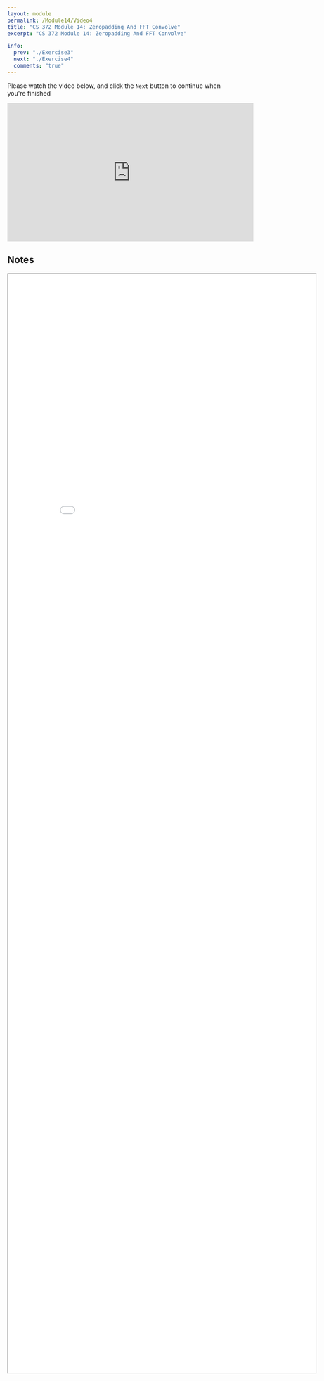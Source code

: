 ```yaml
---
layout: module
permalink: /Module14/Video4
title: "CS 372 Module 14: Zeropadding And FFT Convolve"
excerpt: "CS 372 Module 14: Zeropadding And FFT Convolve"

info:
  prev: "./Exercise3"
  next: "./Exercise4"
  comments: "true"
---
```


<p>
Please watch the video below, and click the <code>Next</code> button to continue when you're finished
</p>

<iframe width="560" height="315" src="https://www.youtube.com/embed/3hr7hGip7wo" frameborder="0" allow="accelerometer; autoplay; clipboard-write; encrypted-media; gyroscope; picture-in-picture" allowfullscreen></iframe>

<h2>Notes</h2>

<iframe src = "../images/Module14/FFTConvolve.html" width="700" height="2500">